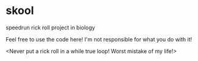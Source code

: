 # skool
speedrun rick roll project in biology

Feel free to use the code here!
I'm not responsible for what you do with it!

<Never put a rick roll in a while true loop! Worst mistake of my life!>
